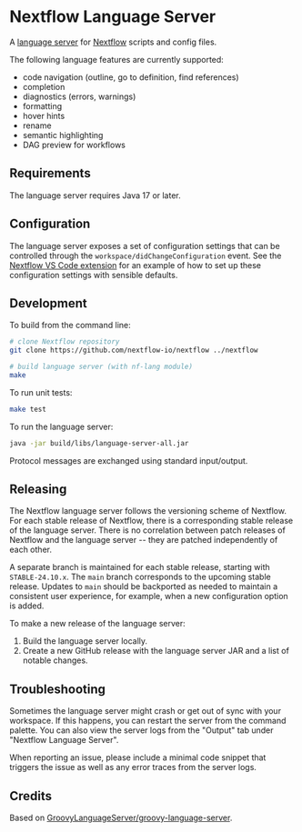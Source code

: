 # Nextflow Language Server

A [language server](https://microsoft.github.io/language-server-protocol/) for [Nextflow](https://nextflow.io/) scripts and config files.

The following language features are currently supported:

- code navigation (outline, go to definition, find references)
- completion
- diagnostics (errors, warnings)
- formatting
- hover hints
- rename
- semantic highlighting
- DAG preview for workflows

## Requirements

The language server requires Java 17 or later.

## Configuration

The language server exposes a set of configuration settings that can be controlled through the `workspace/didChangeConfiguration` event. See the [Nextflow VS Code extension](https://github.com/nextflow-io/vscode-language-nextflow/blob/master/package.json) for an example of how to set up these configuration settings with sensible defaults.

## Development

To build from the command line:

```sh
# clone Nextflow repository
git clone https://github.com/nextflow-io/nextflow ../nextflow

# build language server (with nf-lang module)
make
```

To run unit tests:

```sh
make test
```

To run the language server:

```sh
java -jar build/libs/language-server-all.jar
```

Protocol messages are exchanged using standard input/output.

## Releasing

The Nextflow language server follows the versioning scheme of Nextflow. For each stable release of Nextflow, there is a corresponding stable release of the language server. There is no correlation between patch releases of Nextflow and the language server -- they are patched independently of each other.

A separate branch is maintained for each stable release, starting with `STABLE-24.10.x`. The `main` branch corresponds to the upcoming stable release. Updates to `main` should be backported as needed to maintain a consistent user experience, for example, when a new configuration option is added.

To make a new release of the language server:

1. Build the language server locally.
2. Create a new GitHub release with the language server JAR and a list of notable changes.

## Troubleshooting

Sometimes the language server might crash or get out of sync with your workspace. If this happens, you can restart the server from the command palette. You can also view the server logs from the "Output" tab under "Nextflow Language Server".

When reporting an issue, please include a minimal code snippet that triggers the issue as well as any error traces from the server logs.

## Credits

Based on [GroovyLanguageServer/groovy-language-server](https://github.com/GroovyLanguageServer/groovy-language-server).
